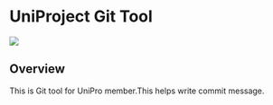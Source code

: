 # UniProject Git Tool
<img src="https://img.shields.io/badge/-Git%20SubCommand-F05032.svg?logo=git&style=plastic">

## Overview
This is Git tool for UniPro member.This helps write commit message.